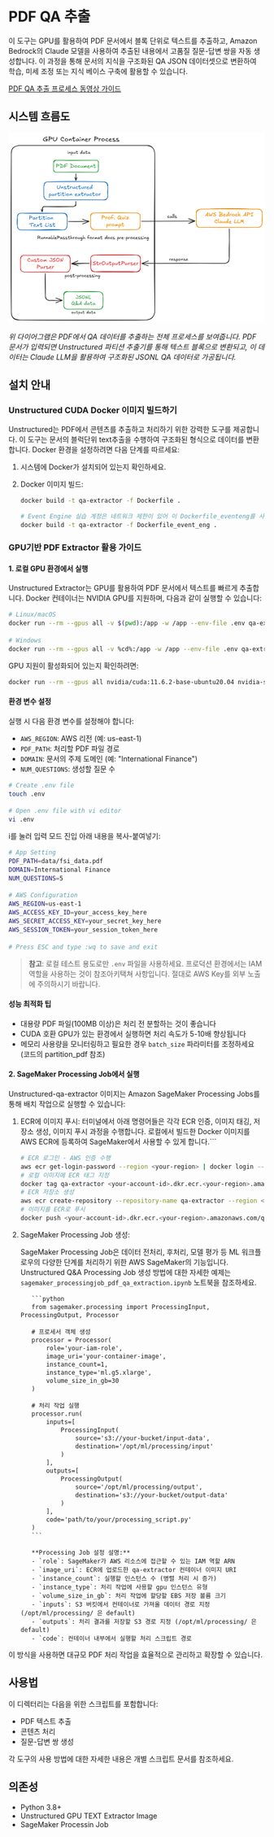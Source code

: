 # PDF QA 추출

이 도구는 GPU를 활용하여 PDF 문서에서 블록 단위로 텍스트를 추출하고, Amazon Bedrock의 Claude 모델을 사용하여 추출된 내용에서 고품질 질문-답변 쌍을 자동 생성합니다. 이 과정을 통해 문서의 지식을 구조화된 QA JSON 데이터셋으로 변환하여 학습, 미세 조정 또는 지식 베이스 구축에 활용할 수 있습니다.



[PDF QA 추출 프로세스 동영상 가이드](https://assets.fsi.kr/videos/qna-extract.mp4)


## 시스템 흐름도

![GPU Container Process](../assets/images/flow.png)

*위 다이어그램은 PDF에서 QA 데이터를 추출하는 전체 프로세스를 보여줍니다. PDF 문서가 입력되면 Unstructured 파티션 추출기를 통해 텍스트 블록으로 변환되고, 이 데이터는 Claude LLM을 활용하여 구조화된 JSONL QA 데이터로 가공됩니다.*

## 설치 안내

### Unstructured CUDA Docker 이미지 빌드하기

Unstructured는 PDF에서 콘텐츠를 추출하고 처리하기 위한 강력한 도구를 제공합니다. 이 도구는 문서의 블럭단위 text추출을 수행하여 구조화된 형식으로 데이터를 변환합니다. Docker 환경을 설정하려면 다음 단계를 따르세요:

1. 시스템에 Docker가 설치되어 있는지 확인하세요.

2. Docker 이미지 빌드:
     ```bash
     docker build -t qa-extractor -f Dockerfile .
     ```

     ```bash
     # Event Engine 실습 계정은 네트워크 제한이 있어 이 Dockerfile_eventeng를 사용해야 합니다.
     docker build -t qa-extractor -f Dockerfile_event_eng .     
     ```


### GPU기반 PDF Extractor 활용 가이드

#### 1. 로컬 GPU 환경에서 실행

Unstructured Extractor는 GPU를 활용하여 PDF 문서에서 텍스트를 빠르게 추출합니다. Docker 컨테이너는 NVIDIA GPU를 지원하며, 다음과 같이 실행할 수 있습니다:

```bash
# Linux/macOS
docker run --rm --gpus all -v $(pwd):/app -w /app --env-file .env qa-extractor python processing_local.py

# Windows
docker run --rm --gpus all -v %cd%:/app -w /app --env-file .env qa-extractor python processing_local.py
```

GPU 지원이 활성화되어 있는지 확인하려면:
```bash
docker run --rm --gpus all nvidia/cuda:11.6.2-base-ubuntu20.04 nvidia-smi
```

#### 환경 변수 설정

실행 시 다음 환경 변수를 설정해야 합니다:
- `AWS_REGION`: AWS 리전 (예: us-east-1)
- `PDF_PATH`: 처리할 PDF 파일 경로
- `DOMAIN`: 문서의 주제 도메인 (예: "International Finance")
- `NUM_QUESTIONS`: 생성할 질문 수

```bash
# Create .env file
touch .env

# Open .env file with vi editor
vi .env
```

i를 눌러 입력 모드 진입
아래 내용을 복사-붙여넣기:

```bash
# App Setting
PDF_PATH=data/fsi_data.pdf
DOMAIN=International Finance
NUM_QUESTIONS=5

# AWS Configuration 
AWS_REGION=us-east-1
AWS_ACCESS_KEY_ID=your_access_key_here
AWS_SECRET_ACCESS_KEY=your_secret_key_here
AWS_SESSION_TOKEN=your_session_token_here

# Press ESC and type :wq to save and exit
```

> **참고**: 로컬 테스트 용도로만 `.env` 파일을 사용하세요. 프로덕션 환경에서는 IAM 역할을 사용하는 것이 참조아키택쳐 사항입니다. 절대로 AWS Key를 외부 노출에 주의하시기 바랍니다.

#### 성능 최적화 팁

- 대용량 PDF 파일(100MB 이상)은 처리 전 분할하는 것이 좋습니다
- CUDA 호환 GPU가 있는 환경에서 실행하면 처리 속도가 5-10배 향상됩니다
- 메모리 사용량을 모니터링하고 필요한 경우 `batch_size` 파라미터를 조정하세요 (코드의 partition_pdf 참조)


#### 2. SageMaker Processing Job에서 실행 
Unstructured-qa-extractor 이미지는 Amazon SageMaker Processing Jobs를 통해 배치 작업으로 실행할 수 있습니다:

1. ECR에 이미지 푸시:
    터미널에서 아래 명령어들은 각각 ECR 인증, 이미지 태깅, 저장소 생성, 이미지 푸시 과정을 수행합니다. 로컬에서 빌드한 Docker 이미지를 AWS ECR에 등록하여 SageMaker에서 사용할 수 있게 합니다.```
     ```bash
     # ECR 로그인 - AWS 인증 수행
     aws ecr get-login-password --region <your-region> | docker login --username AWS --password-stdin <your-account-id>.dkr.ecr.<your-region>.amazonaws.com
     # 로컬 이미지에 ECR 태그 지정
     docker tag qa-extractor <your-account-id>.dkr.ecr.<your-region>.amazonaws.com/qa-extractor
     # ECR 저장소 생성
     aws ecr create-repository --repository-name qa-extractor --region <your-region>
     # 이미지를 ECR로 푸시
     docker push <your-account-id>.dkr.ecr.<your-region>.amazonaws.com/qa-extractor
     ```



2. SageMaker Processing Job 생성:

     SageMaker Processing Job은 데이터 전처리, 후처리, 모델 평가 등 ML 워크플로우의 다양한 단계를 처리하기 위한 AWS SageMaker의 기능입니다.
     Unstructured Q&A Processing Job 생성 방법에 대한 자세한 예제는 `sagemaker_processingjob_pdf_qa_extraction.ipynb` 노트북을 참조하세요. 
     

          ```python
          from sagemaker.processing import ProcessingInput, ProcessingOutput, Processor

          # 프로세서 객체 생성
          processor = Processor(
              role='your-iam-role',
              image_uri='your-container-image',
              instance_count=1,
              instance_type='ml.g5.xlarge',
              volume_size_in_gb=30
          )

          # 처리 작업 실행
          processor.run(
              inputs=[
                  ProcessingInput(
                      source='s3://your-bucket/input-data',
                      destination='/opt/ml/processing/input'
                  )
              ],
              outputs=[
                  ProcessingOutput(
                      source='/opt/ml/processing/output',
                      destination='s3://your-bucket/output-data'
                  )
              ],
              code='path/to/your/processing_script.py'
          )
          ```
          
          **Processing Job 설정 설명:**
          - `role`: SageMaker가 AWS 리소스에 접근할 수 있는 IAM 역할 ARN
          - `image_uri`: ECR에 업로드한 qa-extractor 컨테이너 이미지 URI
          - `instance_count`: 실행할 인스턴스 수 (병렬 처리 시 증가)
          - `instance_type`: 처리 작업에 사용할 gpu 인스턴스 유형 
          - `volume_size_in_gb`: 처리 작업에 할당할 EBS 저장 볼륨 크기
          - `inputs`: S3 버킷에서 컨테이너로 가져올 데이터 경로 지정 (/opt/ml/processing/ 은 default)
          - `outputs`: 처리 결과를 저장할 S3 경로 지정 (/opt/ml/processing/ 은 default)
          - `code`: 컨테이너 내부에서 실행할 처리 스크립트 경로
          
          
이 방식을 사용하면 대규모 PDF 처리 작업을 효율적으로 관리하고 확장할 수 있습니다.

## 사용법

이 디렉터리는 다음을 위한 스크립트를 포함합니다:
- PDF 텍스트 추출
- 콘텐츠 처리
- 질문-답변 쌍 생성

각 도구의 사용 방법에 대한 자세한 내용은 개별 스크립트 문서를 참조하세요.

## 의존성

- Python 3.8+
- Unstructured GPU TEXT Extractor Image 
- SageMaker Processin Job